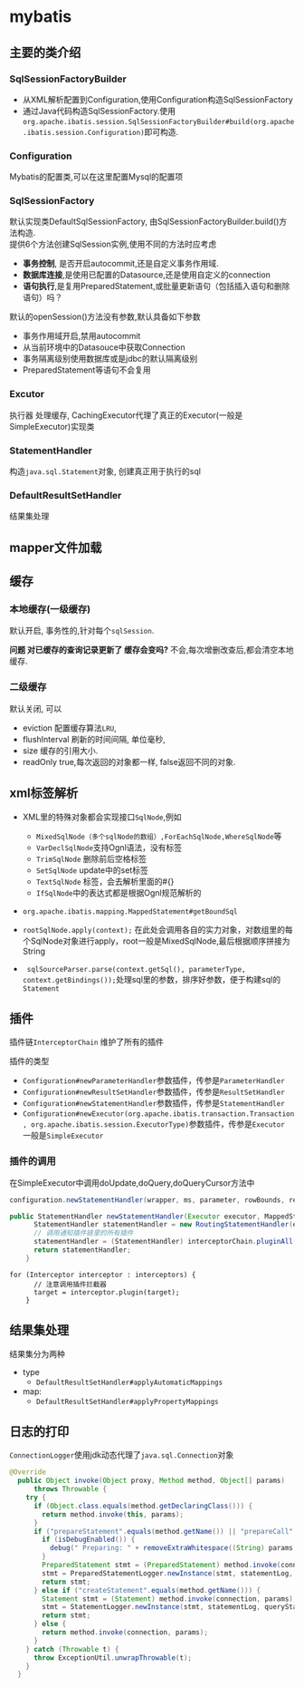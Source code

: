 # mybatis

## 主要的类介绍
### SqlSessionFactoryBuilder
- 从XML解析配置到Configuration,使用Configuration构造SqlSessionFactory
- 通过Java代码构造SqlSessionFactory.使用`org.apache.ibatis.session.SqlSessionFactoryBuilder#build(org.apache.ibatis.session.Configuration)`即可构造.

### Configuration 
Mybatis的配置类,可以在这里配置Mysql的配置项

### SqlSessionFactory
默认实现类DefaultSqlSessionFactory, 由SqlSessionFactoryBuilder.build()方法构造.   
提供6个方法创建SqlSession实例,使用不同的方法时应考虑
- **事务控制**, 是否开启autocommit,还是自定义事务作用域.
- **数据库连接**,是使用已配置的Datasource,还是使用自定义的connection
- **语句执行**,是复用PreparedStatement,或批量更新语句（包括插入语句和删除语句）吗？

默认的openSession()方法没有参数,默认具备如下参数
- 事务作用域开启,禁用autocommit
- 从当前环境中的Datasouce中获取Connection
- 事务隔离级别使用数据库或是jdbc的默认隔离级别
- PreparedStatement等语句不会复用


### Excutor
执行器
处理缓存, CachingExecutor代理了真正的Executor(一般是SimpleExecutor)实现类


### StatementHandler
构造`java.sql.Statement`对象, 创建真正用于执行的sql

### DefaultResultSetHandler
结果集处理


## mapper文件加载

## 缓存
### 本地缓存(一级缓存)
默认开启, 事务性的,针对每个`sqlSession`.

**问题 对已缓存的查询记录更新了 缓存会变吗?**
不会,每次增删改查后,都会清空本地缓存.

### 二级缓存
默认关闭, 可以
- eviction 配置缓存算法`LRU`, 
- flushInterval 刷新的时间间隔, 单位毫秒, 
- size 缓存的引用大小.
- readOnly true,每次返回的对象都一样, false返回不同的对象. 



## xml标签解析

- XML里的特殊对象都会实现接口`SqlNode`,例如

  - `MixedSqlNode（多个sqlNode的数组）,ForEachSqlNode,WhereSqlNode`等
  - `VarDeclSqlNode`支持Ognl语法，没有标签
  - `TrimSqlNode` 删除前后空格标签
  - `SetSqlNode` update中的set标签
  - `TextSqlNode` <sql>标签，会去解析里面的#{}
  - `IfSqlNode`中的表达式都是根据Ognl规范解析的
  
- `org.apache.ibatis.mapping.MappedStatement#getBoundSql ` 
-  `rootSqlNode.apply(context);` 在此处会调用各自的实力对象，对数组里的每个SqlNode对象进行apply，root一般是MixedSqlNode,最后根据顺序拼接为String
    
  - ` sqlSourceParser.parse(context.getSql(), parameterType, context.getBindings());`处理sql里的参数，排序好参数，便于构建sql的`Statement`



## 插件

插件链`InterceptorChain` 维护了所有的插件

插件的类型

- `Configuration#newParameterHandler`参数插件，传参是`ParameterHandler`
- `Configuration#newResultSetHandler`参数插件，传参是`ResultSetHandler`
-  `Configuration#newStatementHandler`参数插件，传参是`StatementHandler`
-  `Configuration#newExecutor(org.apache.ibatis.transaction.Transaction, org.apache.ibatis.session.ExecutorType)`参数插件，传参是`Executor` 一般是`SimpleExecutor`

### 插件的调用

在SimpleExecutor中调用doUpdate,doQuery,doQueryCursor方法中

```java
configuration.newStatementHandler(wrapper, ms, parameter, rowBounds, resultHandler, boundSql);
```
```java
public StatementHandler newStatementHandler(Executor executor, MappedStatement mappedStatement, Object parameterObject, RowBounds rowBounds, ResultHandler resultHandler, BoundSql boundSql) {
      StatementHandler statementHandler = new RoutingStatementHandler(executor, mappedStatement, parameterObject, rowBounds, resultHandler, boundSql);
      // 调用通知插件链里的所有插件
      statementHandler = (StatementHandler) interceptorChain.pluginAll(statementHandler);
      return statementHandler;
    }
```

```
for (Interceptor interceptor : interceptors) {
	  // 注意调用插件拦截器
      target = interceptor.plugin(target);
    }
```


## 结果集处理

结果集分为两种

- type
  - `DefaultResultSetHandler#applyAutomaticMappings`
- map: 
  - `DefaultResultSetHandler#applyPropertyMappings`



## 日志的打印

`ConnectionLogger`使用jdk动态代理了`java.sql.Connection`对象

```java
@Override
  public Object invoke(Object proxy, Method method, Object[] params)
      throws Throwable {
    try {
      if (Object.class.equals(method.getDeclaringClass())) {
        return method.invoke(this, params);
      }
      if ("prepareStatement".equals(method.getName()) || "prepareCall".equals(method.getName())) {
        if (isDebugEnabled()) {
          debug(" Preparing: " + removeExtraWhitespace((String) params[0]), true);
        }
        PreparedStatement stmt = (PreparedStatement) method.invoke(connection, params);
        stmt = PreparedStatementLogger.newInstance(stmt, statementLog, queryStack);
        return stmt;
      } else if ("createStatement".equals(method.getName())) {
        Statement stmt = (Statement) method.invoke(connection, params);
        stmt = StatementLogger.newInstance(stmt, statementLog, queryStack);
        return stmt;
      } else {
        return method.invoke(connection, params);
      }
    } catch (Throwable t) {
      throw ExceptionUtil.unwrapThrowable(t);
    }
  }
```



[^未完待续]: 。。。。。。。

